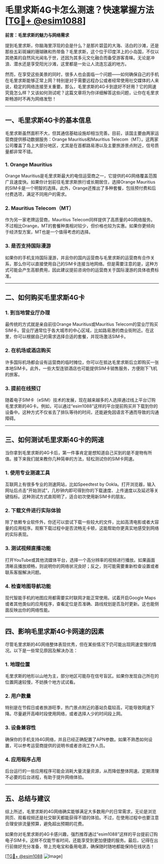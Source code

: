 # 毛里求斯4G卡怎么测速？快速掌握方法[[TG💪+ @esim1088](https://t.me/s/esim1088)]

**前言：毛里求斯的魅力与网络需求**

提到毛里求斯，你脑海里浮现的会是什么？是那片碧蓝的大海、洁白的沙滩，还是那些五彩斑斓的珊瑚礁和热带鱼？毛里求斯，这个位于印度洋上的小岛国，不仅以其绝美的自然风光闻名于世，还因为其多元文化融合而备受游客青睐。无论是冲浪、潜水还是享受阳光沙滩，这里都是一处让人流连忘返的地方。

然而，在享受这些美景的同时，很多人也会面临一个问题——如何确保自己的手机在毛里求斯能够正常上网？特别是对于需要远程办公或者经常使用社交媒体的人来说，稳定的网络连接至关重要。那么，毛里求斯的4G卡到底好不好用？它的网速究竟怎么样？又该如何测试呢？这篇文章将为你详细解答这些问题，让你在毛里求斯畅游时不再为网络发愁！

---

## **一、毛里求斯4G卡的基本信息**

毛里求斯虽然面积不大，但其通信基础设施却相当完善。目前，该国主要由两家运营商提供移动数据服务：Orange Mauritius和Mauritius Telecom（MT）。这两家公司覆盖了岛上大部分地区，尤其是在首都路易港以及主要旅游景点附近，信号质量都非常不错。

### **1. Orange Mauritius**
Orange Mauritius是毛里求斯最大的电信运营商之一，它提供的4G网络覆盖范围广且速度快。如果你计划前往毛里求斯旅行或长期居住，选择Orange Mauritius的SIM卡是一个明智的选择。此外，Orange还推出了多种套餐，包括预付费和后付费选项，满足不同用户的需求。

### **2. Mauritius Telecom（MT）**
作为另一家老牌运营商，Mauritius Telecom同样提供了高质量的4G网络服务。不过相比Orange，MT的套餐种类相对较少，但价格也较为实惠。如果你更倾向于经济型方案，MT也是一个值得考虑的选择。

### **3. 是否支持国际漫游**
如果你的手机支持国际漫游，并且你的国内运营商与毛里求斯的运营商有合作关系，那么你可以直接使用自己的SIM卡连接当地网络。但是需要注意的是，这种方式可能会产生高额费用，因此建议提前咨询你的运营商关于国际漫游的具体收费标准。

---

## **二、如何购买毛里求斯4G卡**

### **1. 到当地营业厅办理**
最传统的方式就是亲自前往Orange Mauritius或Mauritius Telecom的营业厅购买SIM卡。营业厅通常位于各大城市的中心区域，比如路易港的商业街附近。在这里，你可以根据自己的需求选择合适的套餐，并现场激活SIM卡。

### **2. 在机场或酒店购买**
许多国际机场都会设有运营商的临时摊位，你可以在抵达毛里求斯后立即购买一张本地SIM卡。此外，一些大型连锁酒店也可能提供SIM卡销售服务，方便刚下飞机的旅客。

### **3. 提前在线预订**
随着电子SIM卡（eSIM）技术的发展，现在越来越多的人选择通过线上平台订购毛里求斯的4G卡。例如，可以通过“esim1088”这样的平台提前购买并下载到你的设备中。这种方式不仅省去了排队等待的时间，还能避免因语言不通而导致的沟通障碍。

---

## **三、如何测试毛里求斯4G卡的网速**

当你拿到毛里求斯的4G卡后，第一件事肯定是想知道自己买到的是不是物有所值。接下来我们就来教你几种简单的方法，轻松测试你的SIM卡网速。

### **1. 使用专业测速工具**
互联网上有很多专业的测速网站，比如Speedtest by Ookla。打开浏览器，输入网址后点击“开始测试”，几秒钟内即可得到你的下载速度、上传速度以及延迟等关键指标。这种测试方式直观明了，适合初次使用新SIM卡的朋友。

### **2. 下载文件进行实际体验**
除了依赖专业软件外，你还可以尝试下载一些较大的文件，比如高清电影或者大容量的应用程序。观察下载过程中是否流畅无卡顿，这能帮助你更真实地感受到网络的实际表现。

### **3. 测试视频直播功能**
打开YouTube或其他流媒体平台，选择一个高分辨率的视频进行播放。如果画面清晰且播放顺畅，则说明你的网络状况良好；反之，则可能需要重新检查设置或者联系客服解决问题。

### **4. 检查地图导航功能**
现代智能手机的地图应用都需要实时联网才能正常使用。试着开启Google Maps或者其他类似的应用程序，查看定位是否准确、路线规划是否及时更新。这也能侧面反映出你的网络性能。

---

## **四、影响毛里求斯4G卡网速的因素**

尽管毛里求斯的4G网络整体表现优秀，但在某些情况下仍可能出现网速变慢的情况。以下是一些常见原因及解决办法：

### **1. 地理位置**
毛里求斯的地形以山地为主，部分地区可能存在信号盲区。如果你发现自己所在的位置网速较慢，不妨换个地方试试看。

### **2. 用户数量**
特别是在节假日或者旅游旺季，热门景点附近的基站负载较高，可能导致网速下降。尽量避开高峰时段使用网络，或者选择人少的时间段上网。

### **3. 设备兼容性**
确保你的手机支持4G网络，并且已经正确配置了APN参数。如果不熟悉如何设置，可以参考运营商提供的说明书或者咨询工作人员。

### **4. 应用程序占用**
后台运行的一些应用程序可能会消耗大量流量资源，从而降低整体网速。定期清理不必要的后台进程，有助于提升网络体验。

---

## **五、总结与建议**

综上所述，毛里求斯的4G网络确实能够满足大多数用户的日常需求，无论是浏览网页、观看视频还是社交聊天都能获得不错的体验。不过，在使用过程中也要注意合理安排流量预算，避免超出预期的花费。

如果你对毛里求斯的4G卡感兴趣，强烈推荐通过“esim1088”这样的平台提前订购电子SIM卡。这样不仅能节省时间，还能享受到更加便捷的服务。最后，记得在出行前做好充分准备，带上充电宝和备用电源，确保随时随地都能保持在线状态！

[[TG💪+ @esim1088](https://t.me/s/esim1088) ![Image](https://i.postimg.cc/4NQfJmqS/Snipaste-2025-05-13-00-14-12.png)]